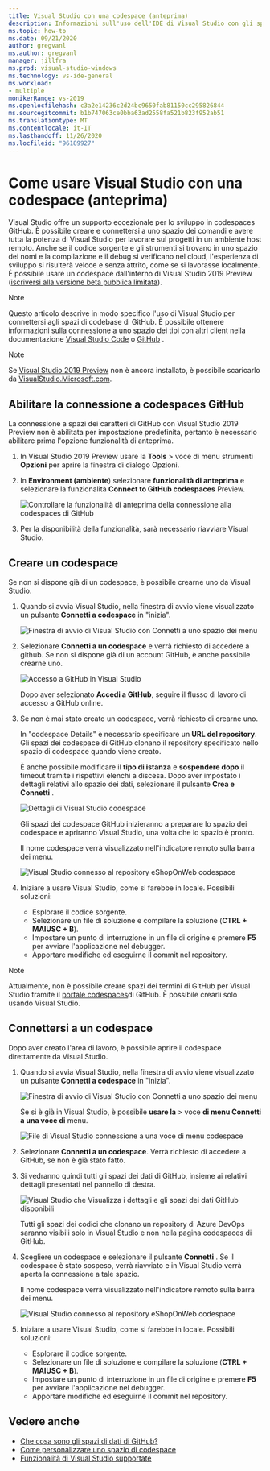 ```yaml
---
title: Visual Studio con una codespace (anteprima)
description: Informazioni sull'uso dell'IDE di Visual Studio con gli spazi dei valori di GitHub per lo sviluppo per Windows.
ms.topic: how-to
ms.date: 09/21/2020
author: gregvanl
ms.author: gregvanl
manager: jillfra
ms.prod: visual-studio-windows
ms.technology: vs-ide-general
ms.workload:
- multiple
monikerRange: vs-2019
ms.openlocfilehash: c3a2e14236c2d24bc9650fab81150cc295826844
ms.sourcegitcommit: b1b747063ce0bba63ad2558fa521b823f952ab51
ms.translationtype: MT
ms.contentlocale: it-IT
ms.lasthandoff: 11/26/2020
ms.locfileid: "96189927"
---
```

# <a name="how-to-use-visual-studio-with-a-codespace-preview"></a>Come usare Visual Studio con una codespace (anteprima)

Visual Studio offre un supporto eccezionale per lo sviluppo in codespaces GitHub. È possibile creare e connettersi a uno spazio dei comandi e avere tutta la potenza di Visual Studio per lavorare sui progetti in un ambiente host remoto. Anche se il codice sorgente e gli strumenti si trovano in uno spazio dei nomi e la compilazione e il debug si verificano nel cloud, l'esperienza di sviluppo si risulterà veloce e senza attrito, come se si lavorasse localmente. È possibile usare un codespace dall'interno di Visual Studio 2019 Preview ([iscriversi alla versione beta pubblica limitata](https://github.com/features/codespaces/signup-vs)).

> [!NOTE]
> Questo articolo descrive in modo specifico l'uso di Visual Studio per connettersi agli spazi di codebase di GitHub. È possibile ottenere informazioni sulla connessione a uno spazio dei tipi con altri client nella documentazione [Visual Studio Code](https://docs.github.com/github/developing-online-with-codespaces/connecting-to-your-codespace-from-visual-studio-code) o [GitHub](https://docs.github.com/github/developing-online-with-codespaces/developing-in-a-codespace) .

> [!NOTE]
> Se [Visual Studio 2019 Preview](https://aka.ms/vspreview) non è ancora installato, è possibile scaricarlo da [VisualStudio.Microsoft.com](https://aka.ms/vspreview).

## <a name="enable-connect-to-github-codespaces"></a>Abilitare la connessione a codespaces GitHub

La connessione a spazi dei caratteri di GitHub con Visual Studio 2019 Preview non è abilitata per impostazione predefinita, pertanto è necessario abilitare prima l'opzione funzionalità di anteprima.

1. In Visual Studio 2019 Preview usare la **Tools**  >  voce di menu strumenti **Opzioni** per aprire la finestra di dialogo Opzioni.

2. In **Environment (ambiente**) selezionare **funzionalità di anteprima** e selezionare la funzionalità **Connect to GitHub codespaces** Preview.

   ![Controllare la funzionalità di anteprima della connessione alla codespaces di GitHub](media/connect-to-github-codespaces-preview-feature.png)

3. Per la disponibilità della funzionalità, sarà necessario riavviare Visual Studio.

## <a name="create-a-codespace"></a>Creare un codespace

Se non si dispone già di un codespace, è possibile crearne uno da Visual Studio.

1. Quando si avvia Visual Studio, nella finestra di avvio viene visualizzato un pulsante **Connetti a codespace** in "inizia".

   ![Finestra di avvio di Visual Studio con Connetti a uno spazio dei menu](media/visual-studio-start-window.png)

2. Selezionare **Connetti a un codespace** e verrà richiesto di accedere a github. Se non si dispone già di un account GitHub, è anche possibile crearne uno.

   ![Accesso a GitHub in Visual Studio](media/visual-studio-sign-in-to-github.png)

   Dopo aver selezionato **Accedi a GitHub**, seguire il flusso di lavoro di accesso a GitHub online.

3. Se non è mai stato creato un codespace, verrà richiesto di crearne uno.

   In "codespace Details" è necessario specificare un **URL del repository**. Gli spazi dei codespace di GitHub clonano il repository specificato nello spazio di codespace quando viene creato.

   È anche possibile modificare il **tipo di istanza** e **sospendere dopo** il timeout tramite i rispettivi elenchi a discesa. Dopo aver impostato i dettagli relativi allo spazio dei dati, selezionare il pulsante **Crea e Connetti** .

   ![Dettagli di Visual Studio codespace](media/visual-studio-codespace-details.png)

   Gli spazi dei codespace GitHub inizieranno a preparare lo spazio dei codespace e apriranno Visual Studio, una volta che lo spazio è pronto.

   Il nome codespace verrà visualizzato nell'indicatore remoto sulla barra dei menu.

   ![Visual Studio connesso al repository eShopOnWeb codespace](media/visual-studio-eshoponweb-codespace.png)

4. Iniziare a usare Visual Studio, come si farebbe in locale. Possibili soluzioni:

   * Esplorare il codice sorgente.
   * Selezionare un file di soluzione e compilare la soluzione (**CTRL + MAIUSC + B**).
   * Impostare un punto di interruzione in un file di origine e premere **F5** per avviare l'applicazione nel debugger.
   * Apportare modifiche ed eseguirne il commit nel repository.   

> [!NOTE]
> Attualmente, non è possibile creare spazi dei termini di GitHub per Visual Studio tramite il [portale codespaces](https://github.com/codespaces)di GitHub. È possibile crearli solo usando Visual Studio.

## <a name="connect-to-a-codespace"></a>Connettersi a un codespace

Dopo aver creato l'area di lavoro, è possibile aprire il codespace direttamente da Visual Studio.

1. Quando si avvia Visual Studio, nella finestra di avvio viene visualizzato un pulsante **Connetti a codespace** in "inizia".

   ![Finestra di avvio di Visual Studio con Connetti a uno spazio dei menu](media/visual-studio-start-window.png)

   Se si è già in Visual Studio, è possibile **usare la**  >  voce **di menu Connetti a una voce di** menu.

   ![File di Visual Studio connessione a una voce di menu codespace](media/visual-studio-file-connect-to-codespace.png)

2. Selezionare **Connetti a un codespace**. Verrà richiesto di accedere a GitHub, se non è già stato fatto.

3. Si vedranno quindi tutti gli spazi dei dati di GitHub, insieme ai relativi dettagli presentati nel pannello di destra.

   ![Visual Studio che Visualizza i dettagli e gli spazi dei dati GitHub disponibili](media/visual-studio-connect-codespace.png)

   Tutti gli spazi dei codici che clonano un repository di Azure DevOps saranno visibili solo in Visual Studio e non nella pagina codespaces di GitHub.

4. Scegliere un codespace e selezionare il pulsante **Connetti** . Se il codespace è stato sospeso, verrà riavviato e in Visual Studio verrà aperta la connessione a tale spazio.

   Il nome codespace verrà visualizzato nell'indicatore remoto sulla barra dei menu.

   ![Visual Studio connesso al repository eShopOnWeb codespace](media/visual-studio-eshoponweb-codespace.png)

5. Iniziare a usare Visual Studio, come si farebbe in locale. Possibili soluzioni:

   * Esplorare il codice sorgente.
   * Selezionare un file di soluzione e compilare la soluzione (**CTRL + MAIUSC + B**).
   * Impostare un punto di interruzione in un file di origine e premere **F5** per avviare l'applicazione nel debugger.
   * Apportare modifiche ed eseguirne il commit nel repository.

<!-- TBD ## Suspend a codespace -->

<!-- TBD ## Disconnect from a codespace -->

## <a name="see-also"></a>Vedere anche

* [Che cosa sono gli spazi di dati di GitHub?](codespaces-overview.md)
* [Come personalizzare uno spazio di codespace](customize-codespaces.md)
* [Funzionalità di Visual Studio supportate](supported-features-codespaces.md)
